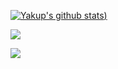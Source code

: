 
[![Yakup's github stats](https://github-readme-stats.vercel.app/api?username=yakuplacin&theme=codeSTACKr&show_icons=true))](https://github.com/anuraghazra/github-readme-stats)

![](https://github-readme-stats.vercel.app/api/top-langs/?username=yakuplacin&theme=codeSTACKr&hide_border=false&include_all_commits=false&count_private=false&layout=compact)

[![](https://visitcount.itsvg.in/api?id=yakuplacin&icon=0&color=0)](https://visitcount.itsvg.in)
